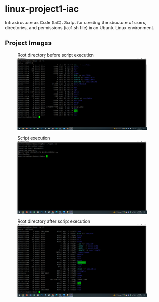 # linux-project1-iac
Infrastructure as Code (IaC): Script for creating the structure of users, directories, and permissions (iac1.sh file) in an Ubuntu Linux environment.

## Project Images

<figure>
    <figcaption>Root directory before script execution</figcaption>
    <img src="./img/image1.png"
         alt="Root directory at the beginning">
</figure>

<figure>
    <figcaption>Script execution</figcaption>
    <img src="./img/image2.png"
         alt="Script execution">
</figure>

<figure>
    <figcaption>Root directory after script execution</figcaption>
    <img src="./img/image3.png"
         alt="Root directory at the end">
</figure>
